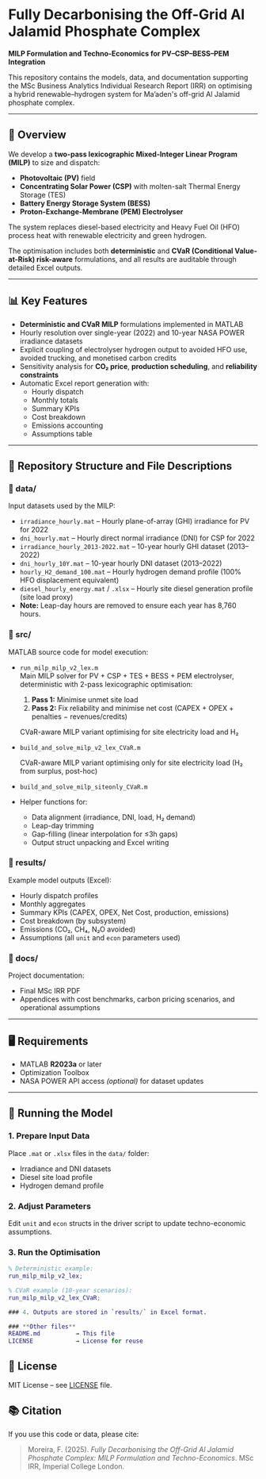 # Fully Decarbonising the Off-Grid Al Jalamid Phosphate Complex
**MILP Formulation and Techno-Economics for PV–CSP–BESS–PEM Integration**

This repository contains the models, data, and documentation supporting the MSc Business Analytics Individual Research Report (IRR) on optimising a hybrid renewable–hydrogen system for Ma’aden's off-grid Al Jalamid phosphate complex.

---

## 📜 Overview
We develop a **two-pass lexicographic Mixed-Integer Linear Program (MILP)** to size and dispatch:
- **Photovoltaic (PV)** field
- **Concentrating Solar Power (CSP)** with molten-salt Thermal Energy Storage (TES)
- **Battery Energy Storage System (BESS)**
- **Proton-Exchange-Membrane (PEM) Electrolyser**

The system replaces diesel-based electricity and Heavy Fuel Oil (HFO) process heat with renewable electricity and green hydrogen.

The optimisation includes both **deterministic** and **CVaR (Conditional Value-at-Risk) risk-aware** formulations, and all results are auditable through detailed Excel outputs.

---

## 📊 Key Features
- **Deterministic and CVaR MILP** formulations implemented in MATLAB
- Hourly resolution over single-year (2022) and 10-year NASA POWER irradiance datasets
- Explicit coupling of electrolyser hydrogen output to avoided HFO use, avoided trucking, and monetised carbon credits
- Sensitivity analysis for **CO₂ price**, **production scheduling**, and **reliability constraints**
- Automatic Excel report generation with:
  - Hourly dispatch
  - Monthly totals
  - Summary KPIs
  - Cost breakdown
  - Emissions accounting
  - Assumptions table

---

## 📂 Repository Structure and File Descriptions

### **📁 data/**
Input datasets used by the MILP:
- `irradiance_hourly.mat` – Hourly plane-of-array (GHI) irradiance for PV for 2022
- `dni_hourly.mat` – Hourly direct normal irradiance (DNI) for CSP for 2022
- `irradiance_hourly_2013-2022.mat` – 10-year hourly GHI dataset (2013–2022)
- `dni_hourly_10Y.mat` – 10-year hourly DNI dataset (2013–2022)
- `hourly_H2_demand_100.mat` – Hourly hydrogen demand profile (100% HFO displacement equivalent)
- `diesel_hourly_energy.mat` / `.xlsx` – Hourly site diesel generation profile (site load proxy)
- **Note:** Leap-day hours are removed to ensure each year has 8,760 hours.

### **📁 src/**
MATLAB source code for model execution:
- `run_milp_milp_v2_lex.m`  
  Main MILP solver for PV + CSP + TES + BESS + PEM electrolyser, deterministic with 2-pass lexicographic optimisation:
  1. **Pass 1:** Minimise unmet site load
  2. **Pass 2:** Fix reliability and minimise net cost (CAPEX + OPEX + penalties − revenues/credits)
 
  CVaR-aware MILP variant optimising for site electricity load and H₂ 
- `build_and_solve_milp_v2_lex_CVaR.m`
  
  CVaR-aware MILP variant optimising only for site electricity load (H₂ from surplus, post-hoc)
- `build_and_solve_milp_siteonly_CVaR.m`

- Helper functions for:
  - Data alignment (irradiance, DNI, load, H₂ demand)
  - Leap-day trimming
  - Gap-filling (linear interpolation for ≤3h gaps)
  - Output struct unpacking and Excel writing

### **📁 results/**
Example model outputs (Excel):
- Hourly dispatch profiles
- Monthly aggregates
- Summary KPIs (CAPEX, OPEX, Net Cost, production, emissions)
- Cost breakdown (by subsystem)
- Emissions (CO₂, CH₄, N₂O avoided)
- Assumptions (all `unit` and `econ` parameters used)

### **📁 docs/**
Project documentation:
- Final MSc IRR PDF
- Appendices with cost benchmarks, carbon pricing scenarios, and operational assumptions

---

## 🖥 Requirements
- MATLAB **R2023a** or later
- Optimization Toolbox
- NASA POWER API access *(optional)* for dataset updates

---

## 🚀 Running the Model

### 1. Prepare Input Data
Place `.mat` or `.xlsx` files in the `data/` folder:
- Irradiance and DNI datasets
- Diesel site load profile
- Hydrogen demand profile

### 2. Adjust Parameters
Edit `unit` and `econ` structs in the driver script to update techno-economic assumptions.

### 3. Run the Optimisation
```matlab
% Deterministic example:
run_milp_milp_v2_lex;

% CVaR example (10-year scenarios):
run_milp_milp_v2_lex_CVaR;

### 4. Outputs are stored in `results/` in Excel format.

### **Other files**
README.md          → This file
LICENSE            → License for reuse
```

## 📄 License
MIT License – see [LICENSE](LICENSE) file.

## 📚 Citation
If you use this code or data, please cite:
> Moreira, F. (2025). *Fully Decarbonising the Off-Grid Al Jalamid Phosphate Complex: MILP Formulation and Techno-Economics*. MSc IRR, Imperial College London.
